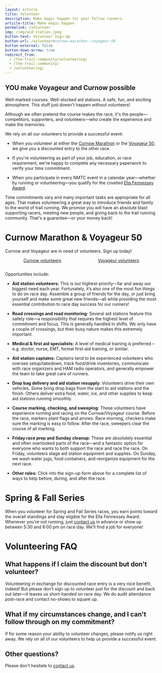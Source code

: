 ```yaml
---
layout: article
title: Volunteer
description: Make magic happen for your fellow runners.
article-title: Make magic happen
permalink: /volunteer
img: /img/aid-station.jpeg
button-text: Volunteer Sign-Up
button-url: /volunteer#curnow-marathon--voyageur-50
button-external: false
button-down-arrow: true
redirect_from:
  - /the-trail-community/volunteering/
  - /the-trail-community/
  - /volunteering/
---
```


## YOU make Voyageur and Curnow possible

Well-marked courses. Well-stocked aid stations. A safe, fun, and exciting atmosphere. This stuff just doesn't happen without volunteers!

Although we often pretend the course makes the race, it's the people—competitors, supporters, and volunteers—who create the experience and make the memories.

We rely on all our volunteers to provide a successful event:

* When you volunteer at either the [Curnow Marathon](/curnow) or the [Voyageur 50](/voyageur), we give you a discounted entry to the other race.

* If you're volunteering as part of your job, education, or race requirement, we're happy to complete any necessary paperwork to verify your time commitment.

* When you participate in every NMTC event in a calendar year—whether by running or volunteering—you qualify for the coveted [Ella Fennessey Award](/fennessey-award).

Time commitments vary and many important tasks are appropriate for all ages. That makes volunteering a great way to introduce friends and family to the world of trail running. We promise you will have an absolute blast supporting racers, meeting new people, and giving back to the trail running community. That's a guarantee—or your money back!

# Curnow Marathon &amp; Voyageur 50

Curnow and Voyageur are in need of volunteers. Sign up today!

<div class="container" style="display:flex;padding-bottom:1em;">
  <a href="https://www.signupgenius.com/go/10C0A45AFAC2AABFBC16-54927800-eugene#/" style="margin: 0 auto;" target="blank">
    <div class="button" onclick="ga('send', 'event', 'Button', 'Click', 'curnow-volunteer')">
      Curnow volunteers
    </div>
  </a>
  <a href="https://www.signupgenius.com/go/10C0A45AFAC2AABFBC16-54265403-minnesota" style="margin: 0 auto;" target="blank">
    <div class="button" onclick="ga('send', 'event', 'Button', 'Click', 'voyageur-volunteer')">
      Voyageur volunteers
    </div>
  </a>
</div>

Opportunities include:

* **Aid station volunteers:** This is our highest-priority—far and away our biggest need each year. Fortunately, it’s also one of the most fun things to do on race day. Assemble a group of friends for the day, or just bring yourself and make some great new friends—all while providing the most essential contribution to race day success for our runners!

* **Road crossings and road monitoring:** Several aid stations feature this safety role—a responsibility that requires the highest level of commitment and focus. This is generally handled in shifts. We only have a couple of crossings, but their busy nature makes this extremely important.

* **Medical & first aid specialists:** A level of medical training is preferred – e.g. doctor, nurse, EMT, formal first-aid training, or similar.

* **Aid station captains:** Captains tend to be experienced volunteers who oversee setup/takedown, track food/drink inventories, communicate with race organizers and HAM radio operators, and generally empower the team to take great care of runners.

* **Drop bag delivery and aid station resupply**: Volunteers drive their own vehicles. Some bring drop bags from the start to aid stations and the finish. Others deliver extra food, water, ice, and other supplies to keep aid stations running smoothly.

* **Course marking, checking, and sweeping:** These volunteers have experience running and racing on the Curnow/Voyageur course. Before the race, markers plant flags and arrows. Race morning, checkers make sure the marking is easy to follow. After the race, sweepers clear the course of all marking.

* **Friday race prep and Sunday cleanup:** These are absolutely essential and often overlooked parts of the race—and a fantastic option for everyone who wants to both support the race and race the race. On Friday, volunteers stage aid station equipment and supplies. On Sunday, we wash water jugs, food containers, and reorganize equipment for the next race.

* **Other roles:** Click into the sign-up form above for a complete list of ways to help before, during, and after the race.

# Spring & Fall Series

When you volunteer for Spring and Fall Series races, you earn points toward the overall standings and stay eligible for the Ella Fennessey Award. Whenever you're not running, just [contact us](/contact) in advance or show up between 5:30 and 6:00 pm on race day. We’ll find a job for everyone!  

# Volunteering FAQ

## What happens if I claim the discount but don't volunteer?

Volunteering in exchange for discounted race entry is a very nice benefit, indeed! But please don't sign up to volunteer just for the discount and back out later—it leaves us short-handed on race day. We do audit attendance post-race and contact no-shows to square up.

## What if my circumstances change, and I can't follow through on my commitment?

If for some reason your ability to volunteer changes, please notify us right away. We rely on all of our volunteers to help us provide a successful event.

## Other questions?

Please don't hesitate to [contact us](/contact).
